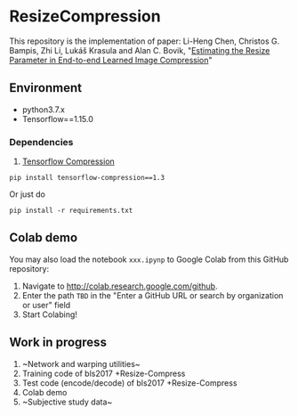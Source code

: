 # ResizeCompression

This repository is the implementation of paper: Li-Heng Chen, Christos G. Bampis, Zhi Li, Lukáš Krasula and Alan C. Bovik, "[Estimating the Resize Parameter in End-to-end Learned Image Compression](https://arxiv.org/abs/2204.12022)"

## Environment
- python3.7.x
- Tensorflow==1.15.0
### Dependencies
1. [Tensorflow Compression](https://github.com/tensorflow/compression)
```
pip install tensorflow-compression==1.3
```
Or just do
```
pip install -r requirements.txt
```

## Colab demo
You may also load the notebook `xxx.ipynp` to Google Colab from this GitHub repository: 
1. Navigate to http://colab.research.google.com/github.
2. Enter the path `TBD` in the "Enter a GitHub URL or search by organization or user" field
3. Start Colabing!

## Work in progress
1. ~Network and warping utilities~
2. Training code of bls2017 +Resize-Compress
3. Test code (encode/decode) of bls2017 +Resize-Compress
4. Colab demo
5. ~Subjective study data~

